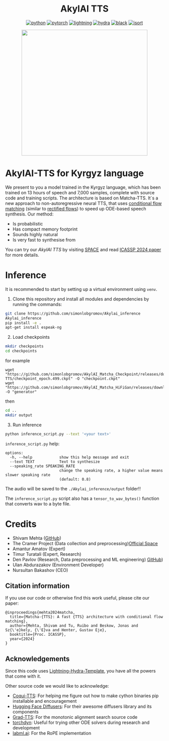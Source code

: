 <div align="center">



# AkylAI TTS


[![python](https://img.shields.io/badge/-Python_3.10-blue?logo=python&logoColor=white)](https://www.python.org/downloads/release/python-3100/)
[![pytorch](https://img.shields.io/badge/PyTorch_2.0+-ee4c2c?logo=pytorch&logoColor=white)](https://pytorch.org/get-started/locally/)
[![lightning](https://img.shields.io/badge/-Lightning_2.0+-792ee5?logo=pytorchlightning&logoColor=white)](https://pytorchlightning.ai/)
[![hydra](https://img.shields.io/badge/Config-Hydra_1.3-89b8cd)](https://hydra.cc/)
[![black](https://img.shields.io/badge/Code%20Style-Black-black.svg?labelColor=gray)](https://black.readthedocs.io/en/stable/)
[![isort](https://img.shields.io/badge/%20imports-isort-%231674b1?style=flat&labelColor=ef8336)](https://pycqa.github.io/isort/)

<p style="text-align: center;">
  <img src="https://github.com/simonlobgromov/Matcha-TTS/blob/main/photo_2024-04-07_15-59-52.png" height="400"/>
</p>

</div>



# AkylAI-TTS for Kyrgyz language

We present to you a model trained in the Kyrgyz language, which has been trained on 13 hours of speech and 7,000 samples, complete with source code and training scripts. The architecture is based on Matcha-TTS.
It`s a new approach to non-autoregressive neural TTS, that uses [conditional flow matching](https://arxiv.org/abs/2210.02747) (similar to [rectified flows](https://arxiv.org/abs/2209.03003)) to speed up ODE-based speech synthesis. Our method:

- Is probabilistic
- Has compact memory footprint
- Sounds highly natural
- Is very fast to synthesise from

You can try our *AkylAI TTS* by visiting [SPACE](https://huggingface.co/spaces/the-cramer-project/akylai-tts-mini) and read [ICASSP 2024 paper](https://arxiv.org/abs/2309.03199) for more details.

# Inference

It is recommended to start by setting up a virtual environment using `venv`.

1. Clone this repository and install all modules and dependencies by running the commands:

```bash
git clone https://github.com/simonlobgromov/Akylai_inference
Akylai_inference
pip install -e .
apt-get install espeak-ng
```
2. Load checkpoints

```bash
mkdir checkpoints
cd checkpoints
```

for example
```
wget "https://github.com/simonlobgromov/AkylAI_Matcha_Checkpoint/releases/download/Matcha-TTS/checkpoint_epoch.499.ckpt" -O "checkpoint.ckpt"
wget "https://github.com/simonlobgromov/AkylAI_Matcha_HiFiGan/releases/download/Generator/generator_v1" -O "generator"
```

then

```bash
cd ..
mkdir output
```

3. Run inference

```bash
python inference_script.py --text '<your text>'
```
`inference_script.py` help:

```
options:
  -h, --help            show this help message and exit
  --text TEXT           Text to synthesize
  --speaking_rate SPEAKING_RATE
                        change the speaking rate, a higher value means slower speaking rate
                        (default: 0.8)
```

The audio will be saved to the `./Akylai_inference/output` folder!!

The `inference_script.py` script also has a `tensor_to_wav_bytes()` function that converts wav to a byte file.









# Credits


- Shivam Mehta ([GitHub](https://github.com/shivammehta25))
- The Cramer Project (Data collection and preprocessing)[Official Space](https://thecramer.com/)
- Amantur Amatov (Expert)
- Timur Turatali (Expert, Research)
- Den Pavlov (Research, Data preprocessing and ML engineering) [GitHub](https://github.com/simonlobgromov/Matcha-TTS))
- Ulan Abdurazakov (Environment Developer)
- Nursultan Bakashov (CEO)

## Citation information

If you use our code or otherwise find this work useful, please cite our paper:

```text
@inproceedings{mehta2024matcha,
  title={Matcha-{TTS}: A fast {TTS} architecture with conditional flow matching},
  author={Mehta, Shivam and Tu, Ruibo and Beskow, Jonas and Sz{\'e}kely, {\'E}va and Henter, Gustav Eje},
  booktitle={Proc. ICASSP},
  year={2024}
}
```

## Acknowledgements

Since this code uses [Lightning-Hydra-Template](https://github.com/ashleve/lightning-hydra-template), you have all the powers that come with it.

Other source code we would like to acknowledge:

- [Coqui-TTS](https://github.com/coqui-ai/TTS/tree/dev): For helping me figure out how to make cython binaries pip installable and encouragement
- [Hugging Face Diffusers](https://huggingface.co/): For their awesome diffusers library and its components
- [Grad-TTS](https://github.com/huawei-noah/Speech-Backbones/tree/main/Grad-TTS): For the monotonic alignment search source code
- [torchdyn](https://github.com/DiffEqML/torchdyn): Useful for trying other ODE solvers during research and development
- [labml.ai](https://nn.labml.ai/transformers/rope/index.html): For the RoPE implementation

